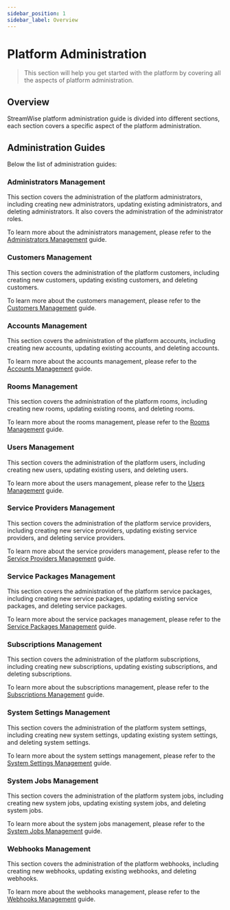 ```yaml
---
sidebar_position: 1
sidebar_label: Overview
---
```


# Platform Administration

> This section will help you get started with the platform by covering all the aspects of platform administration.

## Overview

StreamWise platform administration guide is divided into different sections, each section covers a specific aspect of the platform administration.


## Administration Guides

Below the list of administration guides:

### Administrators Management

This section covers the administration of the platform administrators, including creating new administrators, updating existing administrators, and deleting administrators. It also covers the administration of the administrator roles.

To learn more about the administrators management, please refer to the [Administrators Management](/docs/administration/admins) guide.

### Customers Management

This section covers the administration of the platform customers, including creating new customers, updating existing customers, and deleting customers.

To learn more about the customers management, please refer to the [Customers Management](/docs/administration/customers) guide.

### Accounts Management

This section covers the administration of the platform accounts, including creating new accounts, updating existing accounts, and deleting accounts.

To learn more about the accounts management, please refer to the [Accounts Management](/docs/administration/accounts) guide.

### Rooms Management

This section covers the administration of the platform rooms, including creating new rooms, updating existing rooms, and deleting rooms.

To learn more about the rooms management, please refer to the [Rooms Management](/docs/administration/rooms) guide.

### Users Management

This section covers the administration of the platform users, including creating new users, updating existing users, and deleting users.

To learn more about the users management, please refer to the [Users Management](/docs/administration/users) guide.

### Service Providers Management

This section covers the administration of the platform service providers, including creating new service providers, updating existing service providers, and deleting service providers.

To learn more about the service providers management, please refer to the [Service Providers Management](/docs/administration/service-providers) guide.

### Service Packages Management

This section covers the administration of the platform service packages, including creating new service packages, updating existing service packages, and deleting service packages.

To learn more about the service packages management, please refer to the [Service Packages Management](/docs/administration/service-packages) guide.

### Subscriptions Management

This section covers the administration of the platform subscriptions, including creating new subscriptions, updating existing subscriptions, and deleting subscriptions.

To learn more about the subscriptions management, please refer to the [Subscriptions Management](/docs/administration/subscriptions) guide.

### System Settings Management

This section covers the administration of the platform system settings, including creating new system settings, updating existing system settings, and deleting system settings.

To learn more about the system settings management, please refer to the [System Settings Management](/docs/administration/system-settings) guide.

### System Jobs Management

This section covers the administration of the platform system jobs, including creating new system jobs, updating existing system jobs, and deleting system jobs.

To learn more about the system jobs management, please refer to the [System Jobs Management](/docs/administration/system-jobs) guide.

### Webhooks Management

This section covers the administration of the platform webhooks, including creating new webhooks, updating existing webhooks, and deleting webhooks.

To learn more about the webhooks management, please refer to the [Webhooks Management](/docs/administration/webhooks) guide.